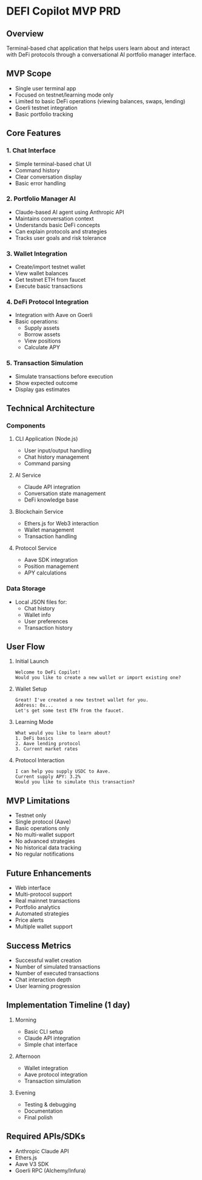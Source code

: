 # DEFI Copilot MVP PRD

## Overview
Terminal-based chat application that helps users learn about and interact with DeFi protocols through a conversational AI portfolio manager interface.

## MVP Scope
- Single user terminal app
- Focused on testnet/learning mode only
- Limited to basic DeFi operations (viewing balances, swaps, lending)
- Goerli testnet integration
- Basic portfolio tracking

## Core Features

### 1. Chat Interface
- Simple terminal-based chat UI
- Command history
- Clear conversation display
- Basic error handling

### 2. Portfolio Manager AI
- Claude-based AI agent using Anthropic API
- Maintains conversation context
- Understands basic DeFi concepts
- Can explain protocols and strategies
- Tracks user goals and risk tolerance

### 3. Wallet Integration 
- Create/import testnet wallet
- View wallet balances
- Get testnet ETH from faucet
- Execute basic transactions

### 4. DeFi Protocol Integration
- Integration with Aave on Goerli
- Basic operations:
  - Supply assets
  - Borrow assets
  - View positions
  - Calculate APY

### 5. Transaction Simulation
- Simulate transactions before execution
- Show expected outcome
- Display gas estimates

## Technical Architecture

### Components
1. CLI Application (Node.js)
   - User input/output handling
   - Chat history management
   - Command parsing

2. AI Service
   - Claude API integration
   - Conversation state management
   - DeFi knowledge base

3. Blockchain Service
   - Ethers.js for Web3 interaction
   - Wallet management
   - Transaction handling

4. Protocol Service
   - Aave SDK integration
   - Position management
   - APY calculations

### Data Storage
- Local JSON files for:
  - Chat history
  - Wallet info
  - User preferences
  - Transaction history

## User Flow

1. Initial Launch
   ```
   Welcome to DeFi Copilot!
   Would you like to create a new wallet or import existing one?
   ```

2. Wallet Setup
   ```
   Great! I've created a new testnet wallet for you.
   Address: 0x...
   Let's get some test ETH from the faucet.
   ```

3. Learning Mode
   ```
   What would you like to learn about?
   1. DeFi basics
   2. Aave lending protocol
   3. Current market rates
   ```

4. Protocol Interaction
   ```
   I can help you supply USDC to Aave.
   Current supply APY: 3.2%
   Would you like to simulate this transaction?
   ```

## MVP Limitations
- Testnet only
- Single protocol (Aave)
- Basic operations only
- No multi-wallet support
- No advanced strategies
- No historical data tracking
- No regular notifications

## Future Enhancements
- Web interface
- Multi-protocol support
- Real mainnet transactions
- Portfolio analytics
- Automated strategies
- Price alerts
- Multiple wallet support

## Success Metrics
- Successful wallet creation
- Number of simulated transactions
- Number of executed transactions
- Chat interaction depth
- User learning progression

## Implementation Timeline (1 day)
1. Morning
   - Basic CLI setup
   - Claude API integration
   - Simple chat interface

2. Afternoon
   - Wallet integration
   - Aave protocol integration
   - Transaction simulation

3. Evening
   - Testing & debugging
   - Documentation
   - Final polish

## Required APIs/SDKs
- Anthropic Claude API
- Ethers.js
- Aave V3 SDK
- Goerli RPC (Alchemy/Infura)
